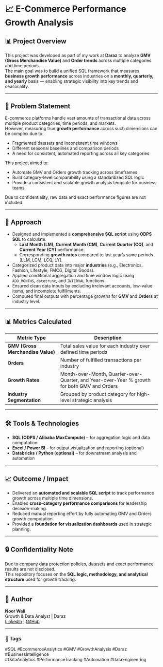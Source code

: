 # 📈 E-Commerce Performance Growth Analysis

## 📊 Project Overview

This project was developed as part of my work at **Daraz** to analyze **GMV (Gross Merchandise Value)** and **Order trends** across multiple categories and time periods.  
The main goal was to build a unified SQL framework that measures **business growth performance** across industries on a **monthly, quarterly, and yearly** basis — enabling strategic visibility into key trends and seasonality.

---

## 🧩 Problem Statement

E-commerce platforms handle vast amounts of transactional data across multiple product categories, time periods, and markets.  
However, measuring true **growth performance** across such dimensions can be complex due to:
- Fragmented datasets and inconsistent time windows  
- Different seasonal baselines and comparison periods  
- A need for consistent, automated reporting across all key categories  

This project aimed to:
- Automate GMV and Orders growth tracking across timeframes  
- Build category-level comparability using a standardized SQL logic  
- Provide a consistent and scalable growth analysis template for business teams  

Due to confidentiality, raw data and exact performance figures are not included.

---

## 🧠 Approach

- Designed and implemented a **comprehensive SQL script** using **ODPS SQL** to calculate:
  - **Last Month (LM)**, **Current Month (CM)**, **Current Quarter (CQ)**, and **Current Year (CY)** performance.  
  - Corresponding **growth rates** compared to last year’s same periods (LLM, LCM, LCQ, LY).  
- Categorized product data into major **industries** (e.g., Electronics, Fashion, Lifestyle, FMCG, Digital Goods).  
- Applied conditional aggregation and time window logic using `ADD_MONTHS`, `datetrunc`, and `INTERVAL` functions.  
- Ensured clean data inputs by excluding irrelevant accounts, low-value items, and incomplete fulfillments.  
- Computed final outputs with percentage growths for **GMV** and **Orders** at industry level.

---

## 📊 Metrics Calculated

| Metric Type | Description |
|--------------|--------------|
| **GMV (Gross Merchandise Value)** | Total sales value for each industry over defined time periods |
| **Orders** | Number of fulfilled transactions per industry |
| **Growth Rates** | Month-over-Month, Quarter-over-Quarter, and Year-over-Year % growth for both GMV and Orders |
| **Industry Segmentation** | Grouped by product category for high-level strategic analysis |

---

## 🛠️ Tools & Technologies

- **SQL (ODPS / Alibaba MaxCompute)** – for aggregation logic and data computation  
- **Excel / Power BI** – for output visualization and reporting (optional)  
- **Databricks / Python (optional)** – for downstream analysis and automation  

---

## 📈 Outcome / Impact

- Delivered an **automated and scalable SQL script** to track performance growth across multiple time dimensions.  
- Enabled **cross-category performance comparisons** for leadership decision-making.  
- Reduced manual reporting effort by fully automating GMV and Orders growth computation.  
- Provided a **foundation for visualization dashboards** used in strategic planning.

---

## 🔒 Confidentiality Note

Due to company data protection policies, datasets and exact performance results are not disclosed.  
This repository focuses on the **SQL logic, methodology, and analytical structure** used for growth tracking.

---

## 👤 Author

**Noor Wali**  
Growth & Data Analyst | Daraz  
[LinkedIn](https://www.linkedin.com/in/your-link) | [GitHub](https://github.com/noorw8354)

---

### 🔖 Tags
#SQL #EcommerceAnalytics #GMV #GrowthAnalysis #Daraz #BusinessIntelligence  
#DataAnalytics #PerformanceTracking #Automation #DataEngineering
